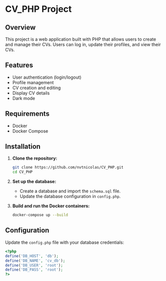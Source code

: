 # CV_PHP Project

## Overview

This project is a web application built with PHP that allows users to create and manage their CVs. Users can log in, update their profiles, and view their CVs.

## Features

- User authentication (login/logout)
- Profile management
- CV creation and editing
- Display CV details
- Dark mode

## Requirements

- Docker
- Docker Compose

## Installation

1. **Clone the repository:**
    ```sh
    git clone https://github.com/nvtnicolas/CV_PHP.git
    cd CV_PHP
    ```

2. **Set up the database:**
    - Create a database and import the `schema.sql` file.
    - Update the database configuration in `config.php`.

3. **Build and run the Docker containers:**
    ```sh
    docker-compose up --build
    ```

## Configuration

Update the `config.php` file with your database credentials:
```php
<?php
define('DB_HOST', 'db');
define('DB_NAME', 'cv_db');
define('DB_USER', 'root');
define('DB_PASS', 'root');
?>
